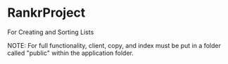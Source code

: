 # RankrProject
For Creating and Sorting Lists

NOTE: For full functionality, client, copy, and index must be put in a folder called "public" within the application folder.
